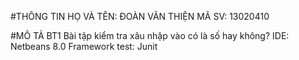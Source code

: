 ﻿#THÔNG TIN
HỌ VÀ TÊN: ĐOÀN VĂN THIỆN
MÃ SV: 13020410

#MÔ TẢ BT1
Bài tập kiểm tra xâu nhập vào có là số hay không?
IDE: Netbeans 8.0
Framework test: Junit






